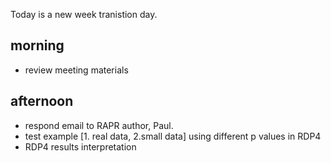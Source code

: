 Today is a new week tranistion day. 

## morning 
- review meeting materials


## afternoon
- respond email to RAPR author, Paul.
- test example [1. real data, 2.small data] using different p values in RDP4
- RDP4 results interpretation







